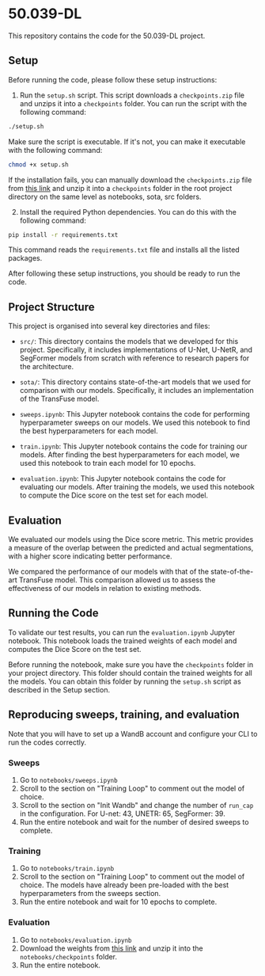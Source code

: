 # 50.039-DL

This repository contains the code for the 50.039-DL project.

## Setup

Before running the code, please follow these setup instructions:

1. Run the `setup.sh` script. This script downloads a `checkpoints.zip` file and unzips it into a `checkpoints` folder. You can run the script with the following command:

```bash
./setup.sh
```

Make sure the script is executable. If it's not, you can make it executable with the following command:

```bash
chmod +x setup.sh
```

If the installation fails, you can manually download the `checkpoints.zip` file from [this link](https://storage.googleapis.com/dl-project-checkpoints/checkpoints.zip) and unzip it into a `checkpoints` folder in the root project directory on the same level as notebooks, sota, src folders.

2. Install the required Python dependencies. You can do this with the following command:

```bash
pip install -r requirements.txt
```

This command reads the `requirements.txt` file and installs all the listed packages.

After following these setup instructions, you should be ready to run the code.

## Project Structure

This project is organised into several key directories and files:

- `src/`: This directory contains the models that we developed for this project. Specifically, it includes implementations of U-Net, U-NetR, and SegFormer models from scratch with reference to research papers for the architecture.

- `sota/`: This directory contains state-of-the-art models that we used for comparison with our models. Specifically, it includes an implementation of the TransFuse model.

- `sweeps.ipynb`: This Jupyter notebook contains the code for performing hyperparameter sweeps on our models. We used this notebook to find the best hyperparameters for each model.

- `train.ipynb`: This Jupyter notebook contains the code for training our models. After finding the best hyperparameters for each model, we used this notebook to train each model for 10 epochs.

- `evaluation.ipynb`: This Jupyter notebook contains the code for evaluating our models. After training the models, we used this notebook to compute the Dice score on the test set for each model.

## Evaluation

We evaluated our models using the Dice score metric. This metric provides a measure of the overlap between the predicted and actual segmentations, with a higher score indicating better performance.

We compared the performance of our models with that of the state-of-the-art TransFuse model. This comparison allowed us to assess the effectiveness of our models in relation to existing methods.

## Running the Code

To validate our test results, you can run the `evaluation.ipynb` Jupyter notebook. This notebook loads the trained weights of each model and computes the Dice Score on the test set.

Before running the notebook, make sure you have the `checkpoints` folder in your project directory. This folder should contain the trained weights for all the models. You can obtain this folder by running the `setup.sh` script as described in the Setup section.

## Reproducing sweeps, training, and evaluation
Note that you will have to set up a WandB account and configure your CLI to run the codes correctly.

### Sweeps
1. Go to `notebooks/sweeps.ipynb`
2. Scroll to the section on "Training Loop" to comment out the model of choice. 
3. Scroll to the section on "Init Wandb" and change the number of `run_cap` in the configuration. For U-net: 43, UNETR: 65, SegFormer: 39.
4. Run the entire notebook and wait for the number of desired sweeps to complete. 
### Training
1. Go to `notebooks/train.ipynb`
2. Scroll to the section on "Training Loop" to comment out the model of choice. The models have already been pre-loaded with the best hyperparameters from the sweeps section.
3. Run the entire notebook and wait for 10 epochs to complete.

### Evaluation
1. Go to `notebooks/evaluation.ipynb`
2. Download the weights from [this link](https://storage.googleapis.com/dl-project-checkpoints/checkpoints.zip) and unzip it into the `notebooks/checkpoints` folder.
3. Run the entire notebook.

